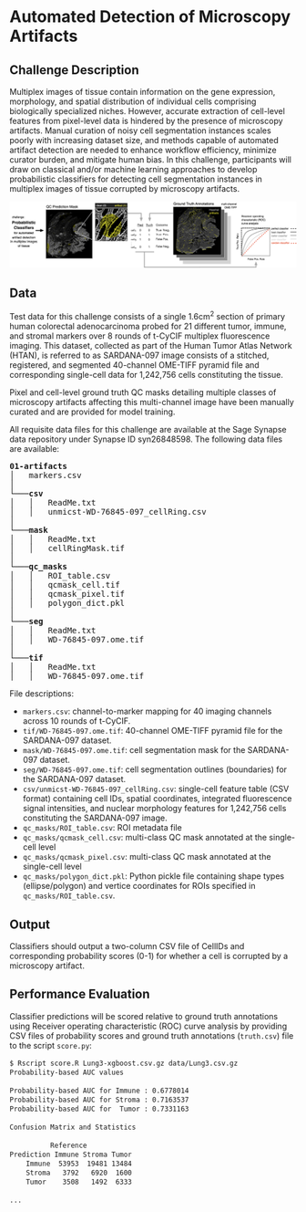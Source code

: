 # Automated Detection of Microscopy Artifacts

## Challenge Description
Multiplex images of tissue contain information on the gene expression, morphology, and spatial distribution of individual cells comprising biologically specialized niches. However, accurate extraction of cell-level features from pixel-level data is hindered by the presence of microscopy artifacts. Manual curation of noisy cell segmentation instances scales poorly with increasing dataset size, and methods capable of automated artifact detection are needed to enhance workflow efficiency, minimize curator burden, and mitigate human bias. In this challenge, participants will draw on classical and/or machine learning approaches to develop probabilistic classifiers for detecting cell segmentation instances in multiplex images of tissue corrupted by microscopy artifacts.

![](schematic.png)

## Data
Test data for this challenge consists of a single 1.6cm<sup>2</sup> section of primary human colorectal adenocarcinoma probed for 21 different tumor, immune, and stromal markers over 8 rounds of t-CyCIF multiplex fluorescence imaging. This dataset, collected as part of the Human Tumor Atlas Network (HTAN), is referred to as SARDANA-097 image consists of a stitched, registered, and segmented 40-channel OME-TIFF pyramid file and corresponding single-cell data for 1,242,756 cells constituting the tissue.

Pixel and cell-level ground truth QC masks detailing multiple classes of microscopy artifacts affecting this multi-channel image have been manually curated and are provided for model training.

All requisite data files for this challenge are available at the Sage Synapse data repository under Synapse ID syn26848598. The following data files are available:

<pre>
<b>01-artifacts</b>
│   markers.csv    
│
└───<b>csv</b>
│   │   ReadMe.txt
│   │   unmicst-WD-76845-097_cellRing.csv
│
└───<b>mask</b>
│   │   ReadMe.txt
│   │   cellRingMask.tif
│
└───<b>qc_masks</b>
│   │   ROI_table.csv
│   │   qcmask_cell.tif
│   │   qcmask_pixel.tif
│   │   polygon_dict.pkl
│
└───<b>seg</b>
│   │   ReadMe.txt
│   │   WD-76845-097.ome.tif
│
└───<b>tif</b>
│   │   ReadMe.txt
│   │   WD-76845-097.ome.tif
</pre>

File descriptions:
* `markers.csv`: channel-to-marker mapping for 40 imaging channels across 10 rounds of t-CyCIF.
* `tif/WD-76845-097.ome.tif`: 40-channel OME-TIFF pyramid file for the SARDANA-097 dataset.
* `mask/WD-76845-097.ome.tif`: cell segmentation mask for the SARDANA-097 dataset.
* `seg/WD-76845-097.ome.tif`: cell segmentation outlines (boundaries) for the SARDANA-097 dataset.
* `csv/unmicst-WD-76845-097_cellRing.csv`: single-cell feature table (CSV format) containing cell IDs, spatial coordinates, integrated fluorescence signal intensities, and nuclear morphology features for 1,242,756 cells constituting the SARDANA-097 image.
* `qc_masks/ROI_table.csv`: ROI metadata file
* `qc_masks/qcmask_cell.csv`: multi-class QC mask annotated at the single-cell level
* `qc_masks/qcmask_pixel.csv`: multi-class QC mask annotated at the single-cell level
* `qc_masks/polygon_dict.pkl`: Python pickle file containing shape types (ellipse/polygon) and vertice coordinates for ROIs specified in `qc_masks/ROI_table.csv`.  

## Output
Classifiers should output a two-column CSV file of CellIDs and corresponding probability scores (0-1) for whether a cell is corrupted by a microscopy artifact.

## Performance Evaluation
Classifier predictions will be scored relative to ground truth annotations using Receiver operating characteristic (ROC) curve analysis by providing CSV files of probability scores and ground truth annotations (`truth.csv`) file to the script `score.py`:

```
$ Rscript score.R Lung3-xgboost.csv.gz data/Lung3.csv.gz
Probability-based AUC values

Probability-based AUC for Immune : 0.6778014
Probability-based AUC for Stroma : 0.7163537
Probability-based AUC for  Tumor : 0.7331163

Confusion Matrix and Statistics

          Reference
Prediction Immune Stroma Tumor
    Immune  53953  19481 13484
    Stroma   3792   6920  1600
    Tumor    3508   1492  6333

...
```
